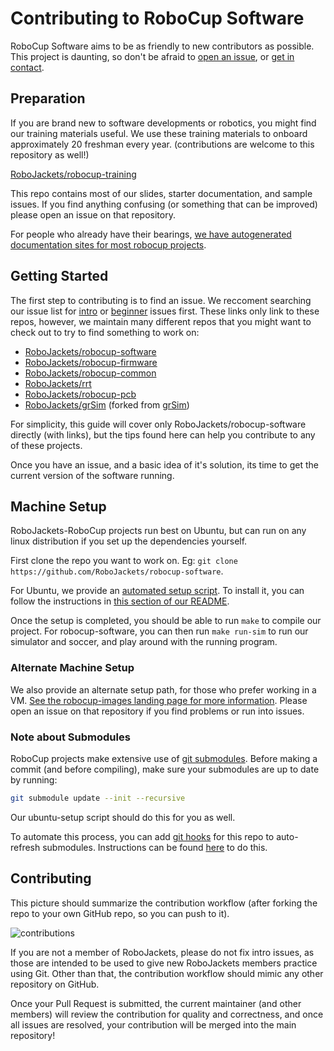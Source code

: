 
# Contributing to RoboCup Software

RoboCup Software aims to be as friendly to new contributors as possible. This project is daunting, so don't be afraid to [open an issue](https://github.com/RoboJackets/robocup-software/issues), or [get in contact](https://gitter.im/RoboJackets/robocup-software).

## Preparation

If you are brand new to software developments or robotics, you might find our training materials useful. We use these training materials to onboard approximately 20 freshman every year. (contributions are welcome to this repository as well!)

[RoboJackets/robocup-training](https://github.com/RoboJackets/robocup-training)

This repo contains most of our slides, starter documentation, and sample issues. If you find anything confusing (or something that can be improved) please open an issue on that repository.

For people who already have their bearings, [we have autogenerated documentation sites for most robocup projects](https://robojackets.github.io/robocup-software/).

## Getting Started

The first step to contributing is to find an issue. We reccoment searching our issue list for [intro](https://github.com/RoboJackets/robocup-software/issues?q=is%3Aopen+is%3Aissue+label%3A%22exp+%2F+intro%22) or [beginner](https://github.com/RoboJackets/robocup-software/issues?q=is%3Aopen+is%3Aissue+label%3A%22exp+%2F+beginner%22) issues first. These links only link to these repos, however, we maintain many different repos that you might want to check out to try to find something to work on:
- [RoboJackets/robocup-software](https://github.com/RoboJackets/robocup-software)
- [RoboJackets/robocup-firmware](https://github.com/RoboJackets/robocup-firmware)
- [RoboJackets/robocup-common](https://github.com/RoboJackets/robocup-common)
- [RoboJackets/rrt](https://github.com/RoboJackets/rrt)
- [RoboJackets/robocup-pcb](https://github.com/RoboJackets/robocup-pcb)
- [RoboJackets/grSim](https://github.com/RoboJackets/grSim) (forked from [grSim](https://github.com/mani-monaj/grSim))

For simplicity, this guide will cover only RoboJackets/robocup-software directly (with links), but the tips found here can help you contribute to any of these projects.

Once you have an issue, and a basic idea of it's solution, its time to get the current version of the software running.

## Machine Setup

RoboJackets-RoboCup projects run best on Ubuntu, but can run on any linux distribution if you set up the dependencies yourself.

First clone the repo you want to work on. Eg: `git clone https://github.com/RoboJackets/robocup-software`.

For Ubuntu, we provide an [automated setup script](https://github.com/RoboJackets/robocup-software/blob/master/util/ubuntu-setup). To install it, you can follow the instructions in [this section of our README](https://github.com/RoboJackets/robocup-software#setup).

Once the setup is completed, you should be able to run `make` to compile our project. For robocup-software, you can then run `make run-sim` to run our simulator and soccer, and play around with the running program.

### Alternate Machine Setup

We also provide an alternate setup path, for those who prefer working in a VM. [See the robocup-images landing page for more information](https://github.com/RoboJackets/robojackets-images/tree/master/robocup). Please open an issue on that repository if you find problems or run into issues.

### Note about Submodules

RoboCup projects make extensive use of [git submodules](https://git-scm.com/book/en/v2/Git-Tools-Submodules). Before making a commit (and before compiling), make sure your submodules are up to date by running:

```sh
git submodule update --init --recursive
```

Our ubuntu-setup script should do this for you as well.

To automate this process, you can add [git hooks](https://git-scm.com/book/en/v2/Customizing-Git-Git-Hooks) for this repo to auto-refresh submodules. Instructions can be found [here](https://github.com/RoboJackets/robocup-software/tree/master/util/git-hooks) to do this.

## Contributing

This picture should summarize the contribution workflow (after forking the repo to your own GitHub repo, so you can push to it).

![contributions](https://cloud.githubusercontent.com/assets/4349709/11414363/8936f22e-93c2-11e5-9324-5c9055b1a4e4.jpg)

If you are not a member of RoboJackets, please do not fix intro issues, as those are intended to be used to give new RoboJackets members practice using Git. Other than that, the contribution workflow should mimic any other repository on GitHub.

Once your Pull Request is submitted, the current maintainer (and other members) will review the contribution for quality and correctness, and once all issues are resolved, your contribution will be merged into the main repository!
